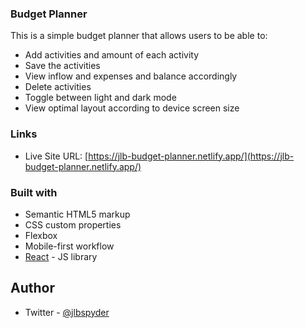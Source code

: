 ### Budget Planner

This is a simple budget planner that allows users to be able to:

- Add activities and amount of each activity
- Save the activities
- View inflow and expenses and balance accordingly
- Delete activities
- Toggle between light and dark mode
- View optimal layout according to device screen size

### Links

- Live Site URL: [https://jlb-budget-planner.netlify.app/](https://jlb-budget-planner.netlify.app/)

### Built with

- Semantic HTML5 markup
- CSS custom properties
- Flexbox
- Mobile-first workflow
- [React](https://reactjs.org/) - JS library

## Author

- Twitter - [@jlbspyder](https://www.twitter.com/jlbspyder)
